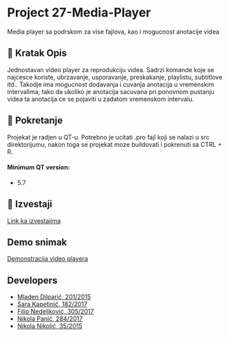 # Project 27-Media-Player

Media player sa podrskom za vise fajlova, kao i mogucnost anotacije videa

## :notebook: Kratak Opis
Jednostavan video player za reprodukciju videa. Sadrzi komande koje se najcesce koriste, ubrzavanje, usporavanje, preskakanje, playlistu, subtitlove itd..
Takodje ima mogucnost dodavanja i cuvanja anotacija  u vremenskim intervalima, tako da ukoliko je anotacija sacuvana pri ponovnom pustanju videa ta anotacija ce se pojaviti u zadatom vremenskom intervalu.

## :hammer: Pokretanje
Projekat je radjen u QT-u. Potrebno je ucitati .pro fajl koji se nalazi u src direktorijumu, nakon toga se projekat moze buildovati i pokrenuti sa CTRL + R.
#### Minimum QT version:
- 5.7

## :memo: Izvestaji                     
[Link ka izvestajima](https://gitlab.com/matf-bg-ac-rs/course-rs/projects-2020-2021/27-media-player/-/wikis/Izvestaji)

## Demo snimak
[Demonstracija video playera](https://drive.google.com/file/d/1VmzYWPajRwyFmt_xqjiwSDAMaMKdJfHH/view?usp=sharing)

## Developers

- [Mladen Dilparić, 201/2015](https://gitlab.com/giomla93)
- [Sara Kapetinić, 182/2017](https://gitlab.com/SaraKapetinic_mi17182)
- [Filip Nedeljković, 305/2017](https://gitlab.com/efen16)
- [Nikola Panić, 284/2017](https://gitlab.com/mrpannic)
- [Nikola Nikolić, 35/2015](https://gitlab.com/nnikolic1)
